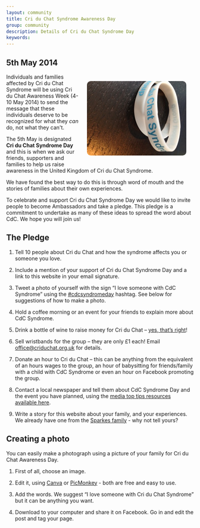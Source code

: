 ```yaml
---
layout: community
title: Cri du Chat Syndrome Awareness Day
group: community
description: Details of Cri du Chat Syndrome Day
keywords:
---
```


## 5th May 2014

<img src='/img/wristband.jpg' style='float: right; margin: 20px; border-radius: 10px'/>

Individuals and families affected by Cri du Chat Syndrome will be using Cri du Chat Awareness Week (4-10 May 2014) to send the message that these individuals deserve to be recognized for what they *can* do, not what they can't.

The 5th May is designated **Cri du Chat Syndrome Day** and this is when we ask our friends, supporters and families to help us raise awareness in the United Kingdom of Cri du Chat Syndrome.

We have found the best way to do this is through word of mouth and the stories of families about their own experiences.

To celebrate and support Cri du Chat Syndrome Day we would like to invite people to become Ambassadors and take a pledge. This pledge is a commitment to undertake as many of these ideas to spread the word about CdC. We hope you will join us!

## The Pledge

1. Tell 10 people about Cri du Chat and how the syndrome affects you or someone you love.

2. Include a mention of your support of Cri du Chat Syndrome Day and a link to this website in your email signature.

3. Tweet a photo of yourself with the sign “I love someone with CdC Syndrome” using the [#cdcsyndromeday](https://twitter.com/search/cdcsyndromeday) hashtag. See below for suggestions of how to make a photo.

4. Hold a coffee morning or an event for your friends to explain more about CdC Syndrome.

5. Drink a bottle of wine to raise money for Cri du Chat – [yes, that’s right](/fundraising/5p-for-5p.html)!

6. Sell wristbands for the group – they are only £1 each! Email [office@criduchat.org.uk](mailto:office@criduchat.org.uk?subject=wristbands) for details.

7. Donate an hour to Cri du Chat – this can be anything from the equivalent of an hours wages to the group, an hour of babysitting for friends/family with a child with CdC Syndrome or even an hour on Facebook promoting the group.

8. Contact a local newspaper and tell them about CdC Syndrome Day and the event you have planned, using the [media top tips resources available here](/downloads/cdc_day_media_tips.pdf).

9. Write a story for this website about your family, and your experiences. We already have one from the [Sparkes family](/about/news/2014/04/26/our-story-sparkes-family.html) - why not tell yours?

## Creating a photo

You can easily make a photograph using a picture of your family for Cri du Chat Awareness Day.  

1. First of all, choose an image.

2. Edit it, using [Canva](https://www.canva.com/) or [PicMonkey](http://www.picmonkey.com/) - both are free and easy to use.

3. Add the words. We suggest “I love someone with Cri du Chat Syndrome” but it can be anything you want.

4. Download to your computer and share it on Facebook. Go in and edit the post and tag your page.
